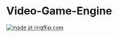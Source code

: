 # Video-Game-Engine
<a href="https://imgflip.com/gif/2a8seq"><img src="https://i.imgflip.com/2a8seq.gif" title="made at imgflip.com"/></a>
